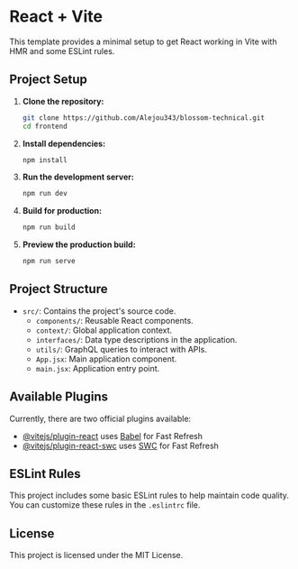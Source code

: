# React + Vite

This template provides a minimal setup to get React working in Vite with HMR and some ESLint rules.

## Project Setup

1. **Clone the repository:**
    ```sh
    git clone https://github.com/Alejou343/blossom-technical.git
    cd frontend
    ```

2. **Install dependencies:**
    ```sh
    npm install
    ```

3. **Run the development server:**
    ```sh
    npm run dev
    ```

4. **Build for production:**
    ```sh
    npm run build
    ```

5. **Preview the production build:**
    ```sh
    npm run serve
    ```

## Project Structure

- `src/`: Contains the project's source code.
  - `components/`: Reusable React components.
  - `context/`: Global application context.
  - `interfaces/`: Data type descriptions in the application.
  - `utils/`: GraphQL queries to interact with APIs.
  - `App.jsx`: Main application component.
  - `main.jsx`: Application entry point.

## Available Plugins

Currently, there are two official plugins available:

- [@vitejs/plugin-react](https://github.com/vitejs/vite-plugin-react/blob/main/packages/plugin-react/README.md) uses [Babel](https://babeljs.io/) for Fast Refresh
- [@vitejs/plugin-react-swc](https://github.com/vitejs/vite-plugin-react-swc) uses [SWC](https://swc.rs/) for Fast Refresh

## ESLint Rules

This project includes some basic ESLint rules to help maintain code quality. You can customize these rules in the `.eslintrc` file.

## License

This project is licensed under the MIT License.
